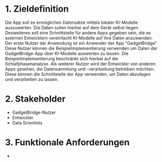#  1. Zieldefinition

Die App soll es ermöglichen Datensätze mittels lokaler KI-Modelle auszuwerten. Die Daten sollen hierbei auf dem Gerät selbst liegen. Desweiteren soll eine Schnittstelle für andere Apps gegeben sein, die es externen Entwicklern vereinfacht KI-Modelle auf ihre Daten anzuwenden.
Der erste Nutzer der Anwendung ist ein Anwender der App "GadgetBridge". Diese Nutzer können die Beispielimplementierung verwenden um Daten der GadgetBridge-App über KI-Modelle auswerten zu lassen. Die Beispielimplementierung beschränkt sich hierbei auf die Schlafphasenanalyse.
Als weiterer Nutzer wird der Entwickler von anderen Apps gesehen, die Datensammlung und -verarbeitung betreiben möchten. Diese können die Schnittstelle der App verwenden, um Daten abzulegen und verarbeiten zu lassen.

# 2. Stakeholder
- GadgetBridge-Nutzer
- Entwickler
- Data Scientists

# 3. Funktionale Anforderungen
- 